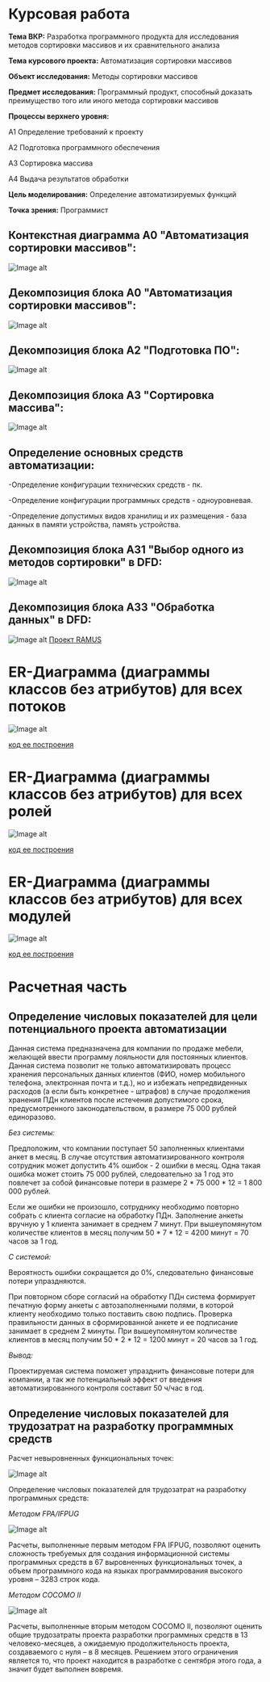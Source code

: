 # Курсовая работа
__Тема ВКР:__ Разработка программного продукта для исследования методов сортировки массивов и их сравнительного анализа

__Тема курсового проекта:__ Автоматизация сортировки массивов

__Объект исследования:__ Методы сортировки массивов

__Предмет исследования:__ Программный продукт, способный доказать преимущество того или иного метода сортировки массивов

__Процессы верхнего уровня:__

А1 Определение требований к проекту

А2 Подготовка программного обеспечения

А3 Сортировка массива

А4 Выдача результатов обработки

__Цель моделирования:__ Определение автоматизируемых функций

__Точка зрения:__ Программист

## Контекстная диаграмма А0 "Автоматизация сортировки массивов":
![Image alt](https://github.com/Hoshi089/Rudov.Ilya.github.io/blob/master/A0.png)

## Декомпозиция блока А0 "Автоматизация сортировки массивов":
![Image alt](https://github.com/Hoshi089/Rudov.Ilya.github.io/blob/master/A0idef0.png)

## Декомпозиция блока А2 "Подготовка ПО":
![Image alt](https://github.com/Hoshi089/Rudov.Ilya.github.io/blob/master/A2idef0.png)

## Декомпозиция блока А3 "Сортировка массива":
![Image alt](https://github.com/Hoshi089/Rudov.Ilya.github.io/blob/master/A3idef0.png)

## Определение основных средств автоматизации:

-Определение конфигурации технических средств - пк.

-Определение конфигурации программных средств - одноуровневая.

-Определение допустимых видов хранилищ и их размещения - база данных в памяти устройства, память устройства.

## Декомпозиция блока А31 "Выбор одного из методов сортировки" в DFD:
![Image alt](https://github.com/Hoshi089/Rudov.Ilya.github.io/blob/master/A31dfd.png)

## Декомпозиция блока А33 "Обработка данных" в DFD:
![Image alt](https://github.com/Hoshi089/Rudov.Ilya.github.io/blob/master/A33dfd.png)
[Проект RAMUS](https://github.com/Hoshi089/Rudov.Ilya.github.io/blob/master/%D0%A0%D1%83%D0%B4%D0%BE%D0%B2.rsf)

# ER-Диаграмма (диаграммы классов без атрибутов) для всех потоков
![Image alt](https://github.com/Hoshi089/Rudov.Ilya.github.io/blob/master/uml2.png)

[код ее построения](https://github.com/Hoshi089/Rudov.Ilya.github.io/blob/master/uml2.txt)

# ER-Диаграмма (диаграммы классов без атрибутов) для всех ролей
![Image alt](https://github.com/Hoshi089/Rudov.Ilya.github.io/blob/master/uml3.png)

[код ее построения](https://github.com/Hoshi089/Rudov.Ilya.github.io/blob/master/uml3.txt)

# ER-Диаграмма (диаграммы классов без атрибутов) для всех модулей
![Image alt](https://github.com/Hoshi089/Rudov.Ilya.github.io/blob/master/uml1.png)

[код ее построения](https://github.com/Hoshi089/Rudov.Ilya.github.io/blob/master/uml1.txt)

# Расчетная часть

## Определение числовых показателей для цели потенциального проекта автоматизации

Данная система предназначена для компании по продаже мебели, желающей ввести программу лояльности для постоянных клиентов. Данная система позволит не только автоматизировать процесс хранения персональных данных клиентов (ФИО, номер мобильного телефона, электронная почта и т.д.), но и избежать непредвиденных расходов (а если быть конкретнее - штрафов) в случае продолжения хранения ПДн клиентов после истечения допустимого срока, предусмотренного законодательством, в размере 75 000 рублей единоразово. 

_Без системы:_ 

Предположим, что компании поступает 50 заполненных клиентами анкет в месяц. В случае отсутствия автоматизированного контроля сотрудник может допустить 4% ошибок - 2 ошибки в месяц. Одна такая ошибка может стоить 75 000 рублей, следовательно за 1 год это повлечет за собой финансовые потери в размере 2 * 75 000 * 12 = 1 800 000 рублей.

Если же ошибки не произошло, сотруднику необходимо повторно собрать с клиента согласие на обработку ПДн. Заполнение анкеты вручную у 1 клиента занимает в среднем 7 минут. При вышеупомянутом количестве клиентов в месяц получим 50 * 7 * 12 = 4200 минут = 70 часов за 1 год.

_С системой:_ 

Вероятность ошибки сокращается до 0%, следовательно финансовые потери упраздняются.

При повторном сборе согласий на обработку ПДн система формирует печатную форму анкеты с автозаполненными полями, в которой клиенту необходимо только поставить свою подпись. Проверка правильности данных в сформированной анкете и ее подписание занимает в среднем 2 минуты. При вышеупомянутом количестве клиентов в месяц получим 50 * 2 * 12 = 1200 минут = 20 часов за 1 год.

_Вывод:_

Проектируемая система поможет упразднить финансовые потери для компании, а так же потенциальный эффект от введения автоматизированного контроля составит 50 ч/час в год. 

## Определение числовых показателей для трудозатрат на разработку программных средств

Расчет невыровненных функциональных точек:

![Image alt](https://github.com/Hoshi089/Rudov.Ilya.github.io/blob/master/u1.PNG)

Определение числовых показателей для трудозатрат на разработку программных средств:

_Методом FPA/IFPUG_

![Image alt](https://github.com/Hoshi089/Rudov.Ilya.github.io/blob/master/u2.PNG)

Расчеты, выполненные первым методом FPA IFPUG, позволяют оценить сложность требуемых для создания информационной системы программных средств в 67 выровненных функциональных точек, а объем программного кода на языках программирования высокого уровня – 3283 строк кода.

_Методом COCOMO II_

![Image alt](https://github.com/Hoshi089/Rudov.Ilya.github.io/blob/master/u3.PNG)

Расчеты, выполненные вторым методом COCOMO II, позволяют оценить общие трудозатраты проекта разработки программных средств в 13 человеко-месяцев, а ожидаемую продолжительность проекта, создаваемого с нуля – в 8 месяцев. Решением этого ограничения является то, что проект находится в разработке с сентября этого года, а значит будет выполнен вовремя.
